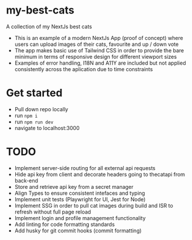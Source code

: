 # my-best-cats
 A collection of my NextJs best cats

 - This is an example of a modern NextJs App (proof of concept) where users can upload images of their cats, favourite and up / down vote
 - The app makes basic use of Tailwind CSS in order to provide the bare minimum in terms of responsive design for different viewport sizes
 - Examples of error handling, I18N and A11Y are included but not applied consistently across the aplication due to time constraints

# Get started

- Pull down repo locally
- run `npm i`
- run `npm run dev`
- navigate to localhost:3000

# TODO

- Implement server-side routing for all external api requests
- Hide api key from client and decorate headers going to thecatapi from back-end
- Store and retrieve api key from a secret manager
- Align Types to ensure consistent intefaces and typing
- Implement unit tests (Playwright for UI, Jest for Node)
- Implement SSG in order to pull cat images during build and ISR to refresh without full page reload
- Implement login and profile management functionality
- Add linting for code formatting standards
- Add husky for git commit hooks (commit formatting)